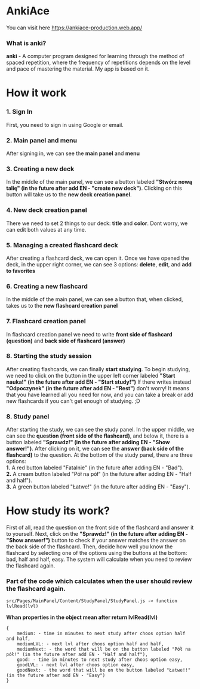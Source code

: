 # AnkiAce

You can visit here https://ankiace-production.web.app/

### What is anki?
**anki** - A computer program designed for learning through the method of spaced repetition, where the frequency of repetitions depends on the level and pace of mastering the material. My app is based on it.

# How it work
### 1. Sign In
First, you need to sign in using Google or email.

### 2. Main panel and menu
After signing in, we can see the **main panel** and **menu**

### 3. Creating a new deck
In the middle of the main panel, we can see a button labeled **"Stwórz nową talię" (in the future after add EN - "create new deck")**. Clicking on this button will take us to the **new deck creation panel**.

### 4. New deck creation panel
There we need to set 2 things to our deck: **title** and **color**. Dont worry, we can edit both values at any time.

### 5. Managing a created flashcard deck
After creating a flashcard deck, we can open it. Once we have opened the deck, in the upper right corner, we can see 3 options: **delete**, **edit**, and **add to favorites**

### 6. Creating a new flashcard
In the middle of the main panel, we can see a button that, when clicked, takes us to the **new flashcard creation panel**

### 7. Flashcard creation panel
In flashcard creation panel we need to write **front side of flashcard (question)** and **back side of flashcard (answer)**

### 8. Starting the study session
After creating flashcards, we can finally **start studying**. To begin studying, we need to click on the button in the upper left corner labeled **"Start nauka!" (in the future after add EN - "Start study!")** If there writes instead **"Odpoczynek" (in the future after add EN - "Rest")** don't worry! It means that you have learned all you need for now, and you can take a break or add new flashcards if you can't get enough of studying. ;D

### 8. Study panel
After starting the study, we can see the study panel. In the upper middle, we can see the **question (front side of the flashcard)**, and below it, there is a button labeled **"Sprawdz!" (in the future after adding EN - "Show answer!")**. After clicking on it, we can see the **answer (back side of the flashcard)** to the question. At the bottom of the study panel, there are three options:\
**1.** A red button labeled "Fatalnie" (in the future after adding EN - "Bad").\
**2.** A cream button labeled "Pół na pół" (in the future after adding EN - "Half and half").\
**3.** A green button labeled "Łatwe!" (in the future after adding EN - "Easy").


# How study its work?
First of all, read the question on the front side of the flashcard and answer it to yourself. Next, click on the **"Sprawdz!" (in the future after adding EN - "Show answer!")** button to check if your answer matches the answer on the back side of the flashcard. Then, decide how well you know the flashcard by selecting one of the options using the buttons at the bottom: bad, half and half, easy. The system will calculate when you need to review the flashcard again.

### Part of the code which calculates when the user should review the flashcard again.
```
src/Pages/MainPanel/Content/StudyPanel/StudyPanel.js -> function lvlRead(lvl)
```

**Whan properties in the object mean after return lvlRead(lvl)**
```
{
    medium: - time in minutes to next study after choos option half and half,
    mediumLVL: - next lvl after choos option half and half,
    mediumNext: - the word that will be on the button labeled "Pół na pół!" (in the future after add EN - "Half and half"),
    good: - time in minutes to next study after choos option easy,
    goodLVL: - next lvl after choos option easy,
    goodNext: - the word that will be on the button labeled "Łatwe!!" (in the future after add EN - "Easy")
}
```
